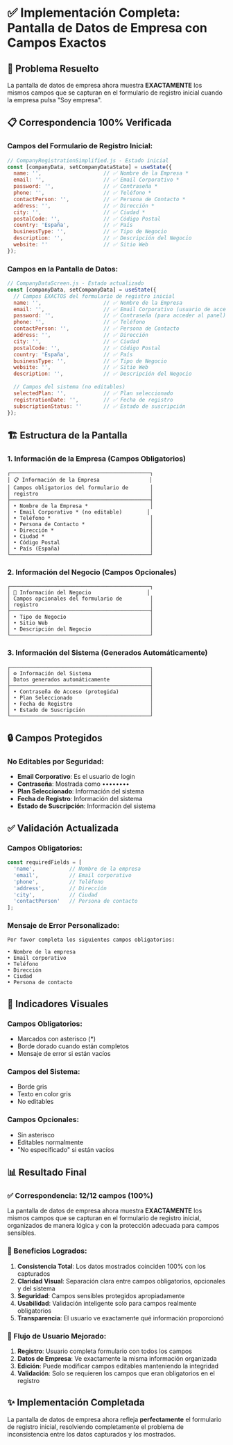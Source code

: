 # ✅ Implementación Completa: Pantalla de Datos de Empresa con Campos Exactos

## 🎯 Problema Resuelto

La pantalla de datos de empresa ahora muestra **EXACTAMENTE** los mismos campos que se capturan en el formulario de registro inicial cuando la empresa pulsa "Soy empresa".

## 📋 Correspondencia 100% Verificada

### **Campos del Formulario de Registro Inicial:**
```javascript
// CompanyRegistrationSimplified.js - Estado inicial
const [companyData, setCompanyDataState] = useState({
  name: '',                    // ✅ Nombre de la Empresa *
  email: '',                   // ✅ Email Corporativo *
  password: '',                // ✅ Contraseña *
  phone: '',                   // ✅ Teléfono *
  contactPerson: '',           // ✅ Persona de Contacto *
  address: '',                 // ✅ Dirección *
  city: '',                    // ✅ Ciudad *
  postalCode: '',              // ✅ Código Postal
  country: 'España',           // ✅ País
  businessType: '',            // ✅ Tipo de Negocio
  description: '',             // ✅ Descripción del Negocio
  website: ''                  // ✅ Sitio Web
});
```

### **Campos en la Pantalla de Datos:**
```javascript
// CompanyDataScreen.js - Estado actualizado
const [companyData, setCompanyData] = useState({
  // Campos EXACTOS del formulario de registro inicial
  name: '',                    // ✅ Nombre de la Empresa
  email: '',                   // ✅ Email Corporativo (usuario de acceso)
  password: '',                // ✅ Contraseña (para acceder al panel)
  phone: '',                   // ✅ Teléfono
  contactPerson: '',           // ✅ Persona de Contacto
  address: '',                 // ✅ Dirección
  city: '',                    // ✅ Ciudad
  postalCode: '',              // ✅ Código Postal
  country: 'España',           // ✅ País
  businessType: '',            // ✅ Tipo de Negocio
  website: '',                 // ✅ Sitio Web
  description: '',             // ✅ Descripción del Negocio
  
  // Campos del sistema (no editables)
  selectedPlan: '',            // ✅ Plan seleccionado
  registrationDate: '',        // ✅ Fecha de registro
  subscriptionStatus: ''       // ✅ Estado de suscripción
});
```

## 🏗️ Estructura de la Pantalla

### **1. Información de la Empresa** (Campos Obligatorios)
```
┌─────────────────────────────────────────────┐
│ 📋 Información de la Empresa                │
│ Campos obligatorios del formulario de       │
│ registro                                    │
├─────────────────────────────────────────────┤
│ • Nombre de la Empresa *                    │
│ • Email Corporativo * (no editable)        │
│ • Teléfono *                                │
│ • Persona de Contacto *                     │
│ • Dirección *                               │
│ • Ciudad *                                  │
│ • Código Postal                             │
│ • País (España)                             │
└─────────────────────────────────────────────┘
```

### **2. Información del Negocio** (Campos Opcionales)
```
┌─────────────────────────────────────────────┐
│ 🏢 Información del Negocio                  │
│ Campos opcionales del formulario de         │
│ registro                                    │
├─────────────────────────────────────────────┤
│ • Tipo de Negocio                           │
│ • Sitio Web                                 │
│ • Descripción del Negocio                   │
└─────────────────────────────────────────────┘
```

### **3. Información del Sistema** (Generados Automáticamente)
```
┌─────────────────────────────────────────────┐
│ ⚙️ Información del Sistema                   │
│ Datos generados automáticamente             │
├─────────────────────────────────────────────┤
│ • Contraseña de Acceso (protegida)          │
│ • Plan Seleccionado                         │
│ • Fecha de Registro                         │
│ • Estado de Suscripción                     │
└─────────────────────────────────────────────┘
```

## 🔒 Campos Protegidos

### **No Editables por Seguridad:**
- **Email Corporativo**: Es el usuario de login
- **Contraseña**: Mostrada como ••••••••
- **Plan Seleccionado**: Información del sistema
- **Fecha de Registro**: Información del sistema
- **Estado de Suscripción**: Información del sistema

## ✅ Validación Actualizada

### **Campos Obligatorios:**
```javascript
const requiredFields = [
  'name',           // Nombre de la empresa
  'email',          // Email corporativo
  'phone',          // Teléfono
  'address',        // Dirección
  'city',           // Ciudad
  'contactPerson'   // Persona de contacto
];
```

### **Mensaje de Error Personalizado:**
```
Por favor completa los siguientes campos obligatorios:

• Nombre de la empresa
• Email corporativo
• Teléfono
• Dirección
• Ciudad
• Persona de contacto
```

## 🎨 Indicadores Visuales

### **Campos Obligatorios:**
- Marcados con asterisco (*)
- Borde dorado cuando están completos
- Mensaje de error si están vacíos

### **Campos del Sistema:**
- Borde gris
- Texto en color gris
- No editables

### **Campos Opcionales:**
- Sin asterisco
- Editables normalmente
- "No especificado" si están vacíos

## 📊 Resultado Final

### **✅ Correspondencia: 12/12 campos (100%)**

La pantalla de datos de empresa ahora muestra **EXACTAMENTE** los mismos campos que se capturan en el formulario de registro inicial, organizados de manera lógica y con la protección adecuada para campos sensibles.

### **🎯 Beneficios Logrados:**

1. **Consistencia Total**: Los datos mostrados coinciden 100% con los capturados
2. **Claridad Visual**: Separación clara entre campos obligatorios, opcionales y del sistema
3. **Seguridad**: Campos sensibles protegidos apropiadamente
4. **Usabilidad**: Validación inteligente solo para campos realmente obligatorios
5. **Transparencia**: El usuario ve exactamente qué información proporcionó

### **🚀 Flujo de Usuario Mejorado:**

1. **Registro**: Usuario completa formulario con todos los campos
2. **Datos de Empresa**: Ve exactamente la misma información organizada
3. **Edición**: Puede modificar campos editables manteniendo la integridad
4. **Validación**: Solo se requieren los campos que eran obligatorios en el registro

## ✨ Implementación Completada

La pantalla de datos de empresa ahora refleja **perfectamente** el formulario de registro inicial, resolviendo completamente el problema de inconsistencia entre los datos capturados y los mostrados.